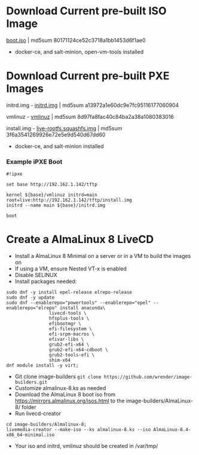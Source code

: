 # Download Current pre-built ISO Image
[boot.iso](https://www.otherdata.com/custom-images/AlmaLinux-8/boot.iso) | md5sum 80171124ce52c3718a1bb1453d6f1ae0
- docker-ce, and salt-minion, open-vm-tools installed
# Download Current pre-built PXE Images
initrd.img - [initrd.img](https://www.otherdata.com/custom-images/AlmaLinux-8/initrd.img) | md5sum a13972a1e60dc9e7fc95116177060904

vmlinuz - [vmlinuz](https://www.otherdata.com/custom-images/AlmaLinux-8/vmlinuz) | md5sum 8d97fa8fac40c84ba2a38a1080383016

install.img - [live-rootfs.squashfs.img](https://www.otherdata.com/custom-images/AlmaLinux-8/install.img) | md5sum 3f6a3541269926e72e5e9d540d67dd60

- docker-ce, and salt-minion installed
### Example iPXE Boot
```
#!ipxe

set base http://192.162.1.142/tftp

kernel ${base}/vmlinuz initrd=main root=live:http://192.162.1.142/tftp/install.img
initrd --name main ${base}/initrd.img

boot
```
# Create a AlmaLinux 8 LiveCD
- Install a AlmaLinux 8 Minimal on a server or in a VM to build the images on
- If using a VM, ensure Nested VT-x is enabled
- Disable SELINUX
- Install packages needed:
```
sudo dnf -y install epel-release elrepo-release
sudo dnf -y update
sudo dnf --enablerepo="powertools" --enablerepo="epel" --enablerepo="elrepo" install anaconda\
                livecd-tools \
                hfsplus-tools \
                efibootmgr \
                efi-filesystem \
                efi-srpm-macros \
                efivar-libs \
                grub2-efi-x64 \
                grub2-efi-x64-cdboot \
                grub2-tools-efi \
                shim-x64
dnf module install -y virt;
```
- Git clone image-builders `git clone https://github.com/wrender/image-builders.git`
- Customize almalinux-8.ks as needed
- Download the AlmaLinux 8 boot iso from https://mirrors.almalinux.org/isos.html to the image-builders/AlmaLinux-8/ folder
- Run livecd-creator
```
cd image-builders/Almalinux-8;
livemedia-creator --make-iso --ks almalinux-8.ks --iso AlmaLinux-8.4-x86_64-minimal.iso
```
- Your iso and initrd, vmlinuz should be created in /var/tmp/
